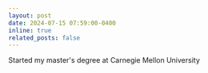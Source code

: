 ```yaml
---
layout: post
date: 2024-07-15 07:59:00-0400
inline: true
related_posts: false
---
```


Started my master's degree at Carnegie Mellon University
